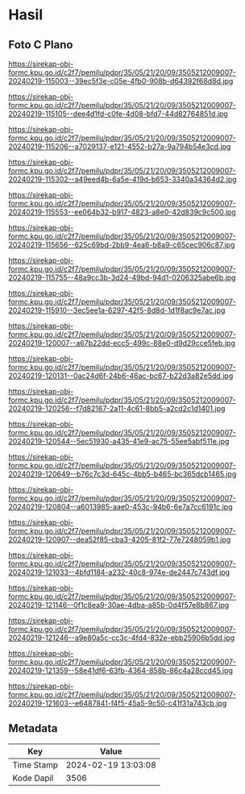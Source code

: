 # Hasil

## Foto C Plano

https://sirekap-obj-formc.kpu.go.id/c2f7/pemilu/pdpr/35/05/21/20/09/3505212009007-20240219-115003--39ec5f3e-c05e-4fb0-908b-d64392f68d8d.jpg

https://sirekap-obj-formc.kpu.go.id/c2f7/pemilu/pdpr/35/05/21/20/09/3505212009007-20240219-115105--dee4d1fd-c0fe-4d08-bfd7-44d82764851d.jpg

https://sirekap-obj-formc.kpu.go.id/c2f7/pemilu/pdpr/35/05/21/20/09/3505212009007-20240219-115206--a7029137-e121-4552-b27a-9a794b54e3cd.jpg

https://sirekap-obj-formc.kpu.go.id/c2f7/pemilu/pdpr/35/05/21/20/09/3505212009007-20240219-115302--a49eed4b-6a5e-419d-b653-3340a34364d2.jpg

https://sirekap-obj-formc.kpu.go.id/c2f7/pemilu/pdpr/35/05/21/20/09/3505212009007-20240219-115553--ee064b32-b917-4823-a8e0-42d839c9c500.jpg

https://sirekap-obj-formc.kpu.go.id/c2f7/pemilu/pdpr/35/05/21/20/09/3505212009007-20240219-115656--625c69bd-2bb9-4ea6-b8a9-c65cec906c87.jpg

https://sirekap-obj-formc.kpu.go.id/c2f7/pemilu/pdpr/35/05/21/20/09/3505212009007-20240219-115755--48a9cc3b-3d24-49bd-94d1-0206325abe6b.jpg

https://sirekap-obj-formc.kpu.go.id/c2f7/pemilu/pdpr/35/05/21/20/09/3505212009007-20240219-115910--3ec5ee1a-6297-42f5-8d8d-1d1f8ac9e7ac.jpg

https://sirekap-obj-formc.kpu.go.id/c2f7/pemilu/pdpr/35/05/21/20/09/3505212009007-20240219-120007--a67b22dd-ecc5-499c-88e0-d9d29cce5feb.jpg

https://sirekap-obj-formc.kpu.go.id/c2f7/pemilu/pdpr/35/05/21/20/09/3505212009007-20240219-120131--0ac24d6f-24b6-46ac-bc67-b22d3a82e5dd.jpg

https://sirekap-obj-formc.kpu.go.id/c2f7/pemilu/pdpr/35/05/21/20/09/3505212009007-20240219-120256--f7d82167-2a11-4c61-8bb5-a2cd2c1d1401.jpg

https://sirekap-obj-formc.kpu.go.id/c2f7/pemilu/pdpr/35/05/21/20/09/3505212009007-20240219-120544--5ec51930-a435-41e9-ac75-55ee5abf511e.jpg

https://sirekap-obj-formc.kpu.go.id/c2f7/pemilu/pdpr/35/05/21/20/09/3505212009007-20240219-120649--b76c7c3d-645c-4bb5-b465-bc365dcb1465.jpg

https://sirekap-obj-formc.kpu.go.id/c2f7/pemilu/pdpr/35/05/21/20/09/3505212009007-20240219-120804--a6013985-aae0-453c-94b6-6e7a7cc6191c.jpg

https://sirekap-obj-formc.kpu.go.id/c2f7/pemilu/pdpr/35/05/21/20/09/3505212009007-20240219-120907--dea52f85-cba3-4205-81f2-77e7248059b1.jpg

https://sirekap-obj-formc.kpu.go.id/c2f7/pemilu/pdpr/35/05/21/20/09/3505212009007-20240219-121033--4bfd1184-a232-40c8-974e-de2447c743df.jpg

https://sirekap-obj-formc.kpu.go.id/c2f7/pemilu/pdpr/35/05/21/20/09/3505212009007-20240219-121146--0f1c8ea9-30ae-4dba-a85b-0d4f57e8b867.jpg

https://sirekap-obj-formc.kpu.go.id/c2f7/pemilu/pdpr/35/05/21/20/09/3505212009007-20240219-121246--a9e80a5c-cc3c-4fd4-832e-ebb25906b5dd.jpg

https://sirekap-obj-formc.kpu.go.id/c2f7/pemilu/pdpr/35/05/21/20/09/3505212009007-20240219-121359--58e41df6-63fb-4364-858b-86c4a28ccd45.jpg

https://sirekap-obj-formc.kpu.go.id/c2f7/pemilu/pdpr/35/05/21/20/09/3505212009007-20240219-121603--e6487841-f4f5-45a5-9c50-c41f31a743cb.jpg


## Metadata

| Key        | Value               |
| ---------- | ------------------- |
| Time Stamp | 2024-02-19 13:03:08 |
| Kode Dapil | 3506                |



